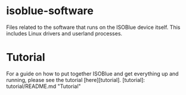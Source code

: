 isoblue-software
================

Files related to the software that runs on the ISOBlue device itself.  This includes Linux drivers and userland processes.

Tutorial
========
For a guide on how to put together ISOBlue and get everything up and running,
please see the tutorial [here][tutorial].
[tutorial]: tutorial/README.md "Tutorial"
